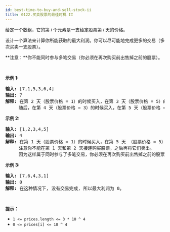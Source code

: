 ```yaml
---
id: best-time-to-buy-and-sell-stock-ii
title: 0122.买卖股票的最佳时机 II
---
```

给定一个数组，它的第 _i_ 个元素是一支给定股票第 _i_ 天的价格。

设计一个算法来计算你所能获取的最大利润。你可以尽可能地完成更多的交易（多次买卖一支股票）。

**注意：**你不能同时参与多笔交易（你必须在再次购买前出售掉之前的股票）。

 

**示例 1:**


<pre><strong>输入:</strong> [7,1,5,3,6,4]<br/><strong>输出:</strong> 7<br/><strong>解释:</strong> 在第 2 天（股票价格 = 1）的时候买入，在第 3 天（股票价格 = 5）的时候卖出, 这笔交易所能获得利润 = 5-1 = 4 。<br/>     随后，在第 4 天（股票价格 = 3）的时候买入，在第 5 天（股票价格 = 6）的时候卖出, 这笔交易所能获得利润 = 6-3 = 3 。<br/></pre>

**示例 2:**


<pre><strong>输入:</strong> [1,2,3,4,5]<br/><strong>输出:</strong> 4<br/><strong>解释:</strong> 在第 1 天（股票价格 = 1）的时候买入，在第 5 天 （股票价格 = 5）的时候卖出, 这笔交易所能获得利润 = 5-1 = 4 。<br/>     注意你不能在第 1 天和第 2 天接连购买股票，之后再将它们卖出。<br/>     因为这样属于同时参与了多笔交易，你必须在再次购买前出售掉之前的股票。<br/></pre>

**示例 3:**


<pre><strong>输入:</strong> [7,6,4,3,1]<br/><strong>输出:</strong> 0<br/><strong>解释:</strong> 在这种情况下, 没有交易完成, 所以最大利润为 0。</pre>

 

**提示：**


- <code>1 &lt;= prices.length &lt;= 3 * 10 ^ 4</code>
- <code>0 &lt;= prices[i] &lt;= 10 ^ 4</code>
